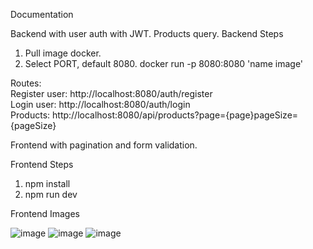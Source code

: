 
Documentation

Backend with user auth with JWT. Products query.
Backend Steps
1. Pull image docker.
2. Select PORT, default 8080. docker run -p 8080:8080 'name image'

Routes: <br/>
Register user: http://localhost:8080/auth/register <br/>
Login user: http://localhost:8080/auth/login <br/>
Products: http://localhost:8080/api/products?page={page}pageSize={pageSize} <br/>

Frontend with pagination and form validation.

Frontend Steps <br/>
1. npm install <br/>
2. npm run dev <br/>

Frontend Images

![image](https://github.com/Issblann/API-Products-UI/assets/109175830/8b38b271-e858-4b0c-ad4a-0b54283c3777)
![image](https://github.com/Issblann/API-Products-UI/assets/109175830/ef6ecd31-4d86-4a27-bbfa-5bb29a553000)
![image](https://github.com/Issblann/API-Products-UI/assets/109175830/2a7635de-74ef-4e31-9c32-2cf87ed0260d)






